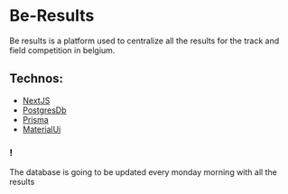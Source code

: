 # Be-Results

Be results is a platform used to centralize all the results for the track and field competition in belgium.

## Technos:
- [NextJS](https://nextjs.org/)
- [PostgresDb](https://www.postgresql.org/)
- [Prisma](https://www.prisma.io/)
- [MaterialUi](https://mui.com/)

### !
The database is going to be updated every monday morning with all the results
